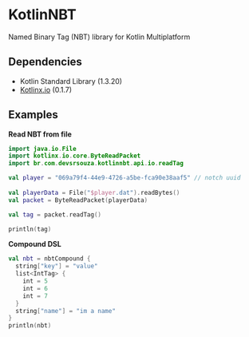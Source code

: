 # KotlinNBT
Named Binary Tag (NBT) library for Kotlin Multiplatform

## Dependencies
 - Kotlin Standard Library (1.3.20)
 - [Kotlinx.io](https://github.com/Kotlin/kotlinx-io) (0.1.7)

## Examples

**Read NBT from file**
```kotlin
import java.io.File
import kotlinx.io.core.ByteReadPacket
import br.com.devsrsouza.kotlinnbt.api.io.readTag

val player = "069a79f4-44e9-4726-a5be-fca90e38aaf5" // notch uuid
    
val playerData = File("$player.dat").readBytes()
val packet = ByteReadPacket(playerData)

val tag = packet.readTag()

println(tag)
```

**Compound DSL**
```kotlin
val nbt = nbtCompound {
  string["key"] = "value"
  list<IntTag> {
    int = 5
    int = 6
    int = 7
  }
  string["name"] = "im a name"
}
println(nbt)
```
